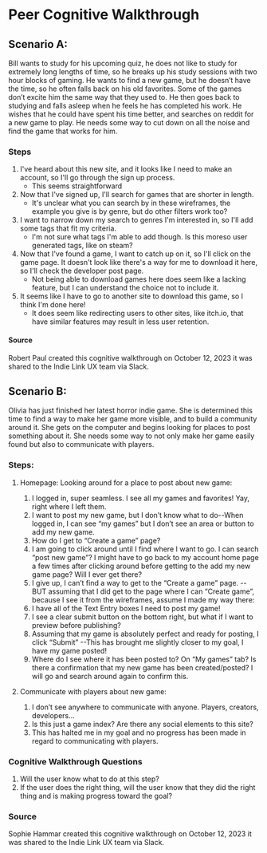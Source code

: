# Peer Cognitive Walkthrough
## Scenario A:

Bill wants to study for his upcoming quiz, he does not like to study for
extremely long lengths of time, so he breaks up his study sessions with two hour blocks
of gaming. He wants to find a new game, but he doesn’t have the time, so he often falls
back on his old favorites. Some of the games don’t excite him the same way that they
used to. He then goes back to studying and falls asleep when he feels he has completed
his work. He wishes that he could have spent his time better, and searches on reddit for
a new game to play. He needs some way to cut down on all the noise and find the game
that works for him.

### Steps
1. I've heard about this new site, and it looks like I need to make an account, so I'll go through
the sign up process.
    - This seems straightforward
2. Now that I've signed up, I'll search for games that are shorter in length.
    - It's unclear what you can search by in these wireframes, the example you give is by
genre, but do other filters work too?
3. I want to narrow down my search to genres I'm interested in, so I'll add some tags that fit
my criteria.
    - I'm not sure what tags I'm able to add though. Is this moreso user generated tags, like
on steam?
4. Now that I've found a game, I want to catch up on it, so I'll click on the game page. It
doesn't look like there's a way for me to download it here, so I'll check the developer post
page.
    - Not being able to download games here does seem like a lacking feature, but I can
understand the choice not to include it.
5. It seems like I have to go to another site to download this game, so I think I'm done here!
    - It does seem like redirecting users to other sites, like itch.io, that have similar features
may result in less user retention.

#### Source
Robert Paul created this cognitive walkthrough on October 12, 2023 it was shared to the Indie Link UX team via Slack.
 
## Scenario B: 
Olivia has just finished her latest horror indie game. She is determined this time to find a way 
to make her game more visible, and to build a community around it. She gets on the 
computer and begins looking for places to post something about it. She needs some way to 
not only make her game easily found but also to communicate with players. 
 
### Steps: 
1. Homepage: Looking around for a place to post about new game: 
    1. I logged in, super seamless. I see all my games and favorites! Yay, right where I left 
them. 
    2. I want to post my new game, but I don’t know what to do--When logged in, I can see 
“my games” but I don’t see an area or button to add my new game. 
    3. How do I get to “Create a game” page? 
    4. I am going to click around until I find where I want to go. I can search “post new 
game”?  I might have to go back to my account home page a few times after clicking 
around before getting to the add my new game page? Will I ever get there? 
    5. I give up, I can’t find a way to get to the “Create a game” page. 
--BUT assuming that I did get to the page where I can “Create game”, because I see it 
from the wireframes, assume I made my way there: 
    6. I have all of the Text Entry boxes I need to post my game! 
    7. I see a clear submit button on the bottom right, but what if I want to preview before 
publishing?  
    8. Assuming that my game is absolutely perfect and ready for posting, I click “Submit” 
--This has brought me slightly closer to my goal, I have my game posted! 
    9. Where do I see where it has been posted to? On “My games” tab? Is there a 
confirmation that my new game has been created/posted? I will go and search 
around again to confirm this. 
 
2. Communicate with players about new game: 
 
    1. I don’t see anywhere to communicate with anyone. Players, creators, developers... 
    2. Is this just a game index? Are there any social elements to this site? 
    3. This has halted me in my goal and no progress has been made in regard to 
communicating with players.

### Cognitive Walkthrough Questions
1. Will the user know what to do at this step? 
2. If the user does the right thing, will the user know that they did the right thing and is making 
progress toward the goal? 

### Source
Sophie Hammar created this cognitive walkthrough on October 12, 2023 it was shared to the Indie Link UX team via Slack.
